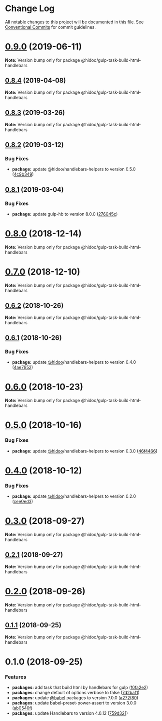 # Change Log

All notable changes to this project will be documented in this file.
See [Conventional Commits](https://conventionalcommits.org) for commit guidelines.

# [0.9.0](https://github.com/hidoo/gulp-project/compare/v0.8.4...v0.9.0) (2019-06-11)

**Note:** Version bump only for package @hidoo/gulp-task-build-html-handlebars





## [0.8.4](https://github.com/hidoo/gulp-project/compare/v0.8.3...v0.8.4) (2019-04-08)

**Note:** Version bump only for package @hidoo/gulp-task-build-html-handlebars





## [0.8.3](https://github.com/hidoo/gulp-project/compare/v0.8.2...v0.8.3) (2019-03-26)

**Note:** Version bump only for package @hidoo/gulp-task-build-html-handlebars





## [0.8.2](https://github.com/hidoo/gulp-project/compare/v0.8.1...v0.8.2) (2019-03-12)


### Bug Fixes

* **package:** update @hidoo/handlebars-helpers to version 0.5.0 ([4c9b349](https://github.com/hidoo/gulp-project/commit/4c9b349))





## [0.8.1](https://github.com/hidoo/gulp-project/compare/v0.8.0...v0.8.1) (2019-03-04)


### Bug Fixes

* **package:** update gulp-hb to version 8.0.0 ([276045c](https://github.com/hidoo/gulp-project/commit/276045c))





# [0.8.0](https://github.com/hidoo/gulp-project/compare/v0.7.0...v0.8.0) (2018-12-14)

**Note:** Version bump only for package @hidoo/gulp-task-build-html-handlebars





# [0.7.0](https://github.com/hidoo/gulp-project/compare/v0.6.2...v0.7.0) (2018-12-10)

**Note:** Version bump only for package @hidoo/gulp-task-build-html-handlebars





## [0.6.2](https://github.com/hidoo/gulp-project/compare/v0.6.1...v0.6.2) (2018-10-26)

**Note:** Version bump only for package @hidoo/gulp-task-build-html-handlebars





## [0.6.1](https://github.com/hidoo/gulp-project/compare/v0.6.0...v0.6.1) (2018-10-26)


### Bug Fixes

* **package:** update [@hidoo](https://github.com/hidoo)/handlebars-helpers to version 0.4.0 ([4ae7952](https://github.com/hidoo/gulp-project/commit/4ae7952))





# [0.6.0](https://github.com/hidoo/gulp-project/compare/v0.5.0...v0.6.0) (2018-10-23)

**Note:** Version bump only for package @hidoo/gulp-task-build-html-handlebars





# [0.5.0](https://github.com/hidoo/gulp-project/compare/v0.4.0...v0.5.0) (2018-10-16)


### Bug Fixes

* **package:** update [@hidoo](https://github.com/hidoo)/handlebars-helpers to version 0.3.0 ([46f4466](https://github.com/hidoo/gulp-project/commit/46f4466))





# [0.4.0](https://github.com/hidoo/gulp-project/compare/v0.3.0...v0.4.0) (2018-10-12)


### Bug Fixes

* **package:** update [@hidoo](https://github.com/hidoo)/handlebars-helpers to version 0.2.0 ([cee0ed3](https://github.com/hidoo/gulp-project/commit/cee0ed3))





<a name="0.3.0"></a>
# [0.3.0](https://github.com/hidoo/gulp-project/compare/v0.2.1...v0.3.0) (2018-09-27)

**Note:** Version bump only for package @hidoo/gulp-task-build-html-handlebars





<a name="0.2.1"></a>
## [0.2.1](https://github.com/hidoo/gulp-project/compare/v0.2.0...v0.2.1) (2018-09-27)

**Note:** Version bump only for package @hidoo/gulp-task-build-html-handlebars





<a name="0.2.0"></a>
# [0.2.0](https://github.com/hidoo/gulp-project/compare/v0.1.1...v0.2.0) (2018-09-26)

**Note:** Version bump only for package @hidoo/gulp-task-build-html-handlebars





<a name="0.1.1"></a>
## [0.1.1](https://github.com/hidoo/gulp-project/compare/v0.1.0...v0.1.1) (2018-09-25)

**Note:** Version bump only for package @hidoo/gulp-task-build-html-handlebars





<a name="0.1.0"></a>
# 0.1.0 (2018-09-25)


### Features

* **packages:** add task that build html by handlebars for gulp ([f0fa2e2](https://github.com/hidoo/gulp-project/commit/f0fa2e2))
* **packages:** change default of options.verbose to false ([7d2baf1](https://github.com/hidoo/gulp-project/commit/7d2baf1))
* **packages:** update [@babel](https://github.com/babel) packages to version 7.0.0 ([a272f80](https://github.com/hidoo/gulp-project/commit/a272f80))
* **packages:** update babel-preset-power-assert to version 3.0.0 ([ab0540f](https://github.com/hidoo/gulp-project/commit/ab0540f))
* **packages:** update Handlebars to version 4.0.12 ([759d321](https://github.com/hidoo/gulp-project/commit/759d321))
